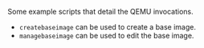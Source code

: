 Some example scripts that detail the QEMU invocations.

 - `createbaseimage` can be used to create a base image.
 - `managebaseimage` can be used to edit the base image.
